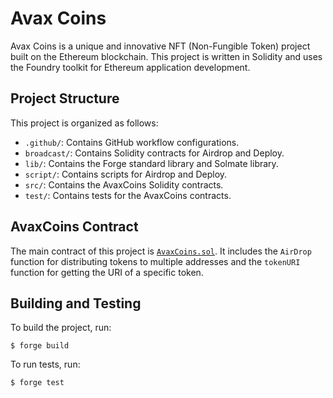 # Avax Coins

Avax Coins is a unique and innovative NFT (Non-Fungible Token) project built on the Ethereum blockchain. This project is written in Solidity and uses the Foundry toolkit for Ethereum application development.

## Project Structure

This project is organized as follows:

- `.github/`: Contains GitHub workflow configurations.
- `broadcast/`: Contains Solidity contracts for Airdrop and Deploy.
- `lib/`: Contains the Forge standard library and Solmate library.
- `script/`: Contains scripts for Airdrop and Deploy.
- `src/`: Contains the AvaxCoins Solidity contracts.
- `test/`: Contains tests for the AvaxCoins contracts.

## AvaxCoins Contract

The main contract of this project is [`AvaxCoins.sol`](src/AvaxCoins.sol). It includes the `AirDrop` function for distributing tokens to multiple addresses and the `tokenURI` function for getting the URI of a specific token.

## Building and Testing

To build the project, run:

```shell
$ forge build
```

To run tests, run:

```shell
$ forge test
```
